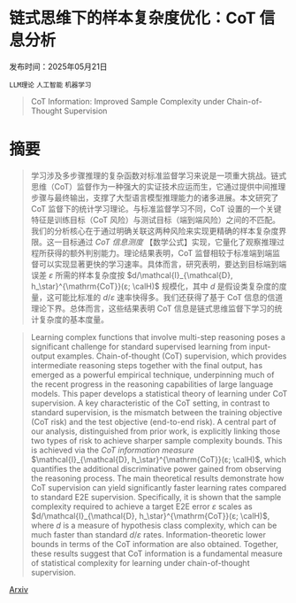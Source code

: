 # 链式思维下的样本复杂度优化：CoT 信息分析

发布时间：2025年05月21日

`LLM理论` `人工智能` `机器学习`

> CoT Information: Improved Sample Complexity under Chain-of-Thought Supervision

# 摘要

> 学习涉及多步骤推理的复杂函数对标准监督学习来说是一项重大挑战。链式思维（CoT）监督作为一种强大的实证技术应运而生，它通过提供中间推理步骤与最终输出，支撑了大型语言模型推理能力的诸多进展。本文研究了 CoT 监督下的统计学习理论。与标准监督学习不同，CoT 设置的一个关键特征是训练目标（CoT 风险）与测试目标（端到端风险）之间的不匹配。我们的分析核心在于通过明确关联这两种风险来实现更精确的样本复杂度界限。这一目标通过 *CoT 信息测度* 【数学公式】实现，它量化了观察推理过程所获得的额外判别能力。理论结果表明，CoT 监督相较于标准端到端监督可以实现显著更快的学习速率。具体而言，研究表明，要达到目标端到端误差 $ε$ 所需的样本复杂度按 $d/\mathcal{I}_{\mathcal{D}, h_\star}^{\mathrm{CoT}}(ε; \calH)$ 规模化，其中 $d$ 是假设类复杂度的度量，这可能比标准的 $d/ε$ 速率快得多。我们还获得了基于 CoT 信息的信道理论下界。总体而言，这些结果表明 CoT 信息是链式思维监督下学习的统计复杂度的基本度量。

> Learning complex functions that involve multi-step reasoning poses a significant challenge for standard supervised learning from input-output examples. Chain-of-thought (CoT) supervision, which provides intermediate reasoning steps together with the final output, has emerged as a powerful empirical technique, underpinning much of the recent progress in the reasoning capabilities of large language models. This paper develops a statistical theory of learning under CoT supervision. A key characteristic of the CoT setting, in contrast to standard supervision, is the mismatch between the training objective (CoT risk) and the test objective (end-to-end risk). A central part of our analysis, distinguished from prior work, is explicitly linking those two types of risk to achieve sharper sample complexity bounds. This is achieved via the *CoT information measure* $\mathcal{I}_{\mathcal{D}, h_\star}^{\mathrm{CoT}}(ε; \calH)$, which quantifies the additional discriminative power gained from observing the reasoning process. The main theoretical results demonstrate how CoT supervision can yield significantly faster learning rates compared to standard E2E supervision. Specifically, it is shown that the sample complexity required to achieve a target E2E error $ε$ scales as $d/\mathcal{I}_{\mathcal{D}, h_\star}^{\mathrm{CoT}}(ε; \calH)$, where $d$ is a measure of hypothesis class complexity, which can be much faster than standard $d/ε$ rates. Information-theoretic lower bounds in terms of the CoT information are also obtained. Together, these results suggest that CoT information is a fundamental measure of statistical complexity for learning under chain-of-thought supervision.

[Arxiv](https://arxiv.org/abs/2505.15927)